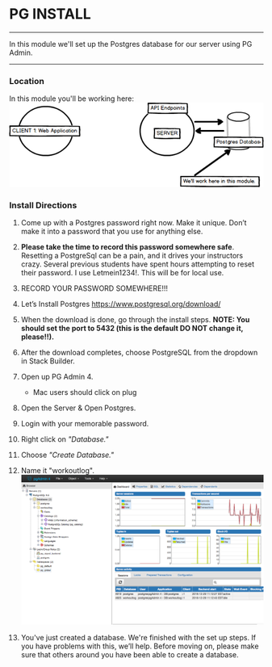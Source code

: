 # PG INSTALL
---

In this module we'll set up the Postgres database for our server using PG Admin.

<hr />

### Location
In this module you'll be working here:
![screenshot](assets/01-pg-youarehere.png)

### Install Directions
1. Come up with a Postgres password right now. Make it unique. Don’t make it into a password that you use for anything else. 
2. **Please take the time to record this password somewhere safe**. Resetting a PostgreSql can be a pain, and it drives your instructors crazy. Several previous students have spent hours attempting to reset their password. I use Letmein1234!. This will be for local use. 
3. RECORD YOUR PASSWORD SOMEWHERE!!!
4. Let’s Install Postgres https://www.postgresql.org/download/
5. When the download is done, go through the install steps. <b>NOTE: You should set the port to 5432 (this is the default DO NOT change it, please!!).</b>
6. After the download completes, choose PostgreSQL from the dropdown in Stack Builder.
7. Open up PG Admin 4.
    * Mac users should click on plug
8. Open the Server & Open Postgres.
9. Login with your memorable password.
10. Right click on *"Database."*
11. Choose *"Create Database."*
12. Name it "workoutlog".
![screenshot](assets/02-workoutlog-db.png) 

13. You've just created a database. We're finished with the set up steps. If you have problems with this, we’ll help. Before moving on, please make sure that others around you have been able to create a database.




